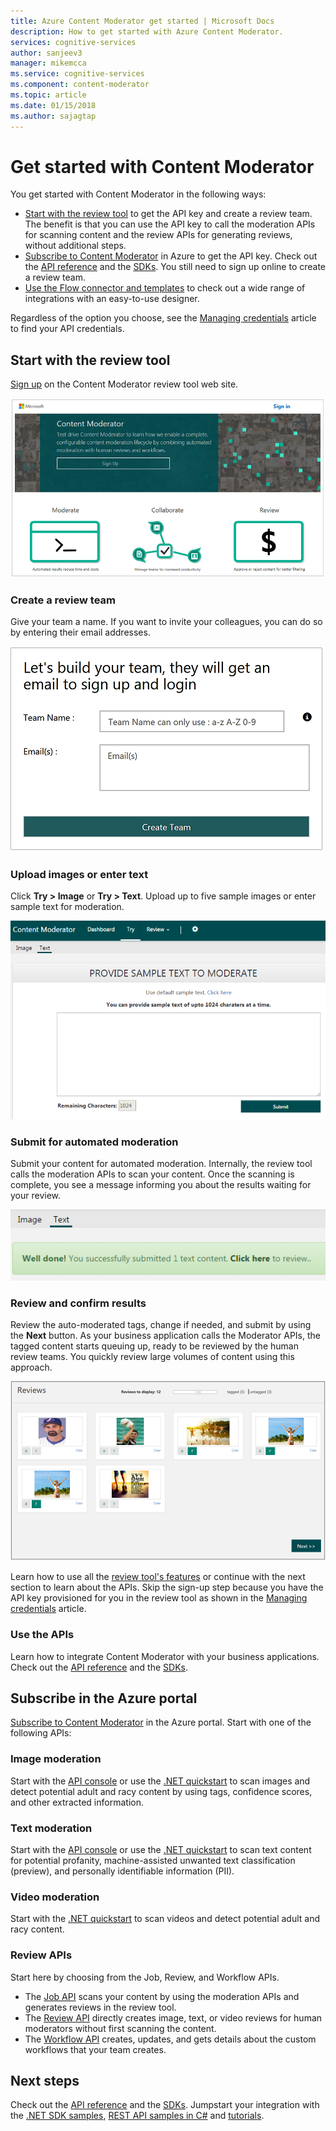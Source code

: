 ```yaml
---
title: Azure Content Moderator get started | Microsoft Docs
description: How to get started with Azure Content Moderator.
services: cognitive-services
author: sanjeev3
manager: mikemcca
ms.service: cognitive-services
ms.component: content-moderator
ms.topic: article
ms.date: 01/15/2018
ms.author: sajagtap
---
```


# Get started with Content Moderator

You get started with Content Moderator in the following ways:

- [Start with the review tool](#start-with-the-review-tool) to get the API key and create a review team. The benefit is that you can use the API key to call the moderation APIs for scanning content and the review APIs for generating reviews, without additional steps.
- [Subscribe to Content Moderator](#start-with-the-apis) in Azure to get the API key. Check out the [API reference](api-reference) and the [SDKs](sdk-and-samples.md#sdks-for-python-java-nodejs-and-net). You still need to sign up online to create a review team.
- [Use the Flow connector and templates](https://flow.microsoft.com/connectors/shared_cognitiveservicescontentmoderator/content-moderator/) to check out a wide range of integrations with an easy-to-use designer.

Regardless of the option you choose, see the [Managing credentials](review-tool-user-guide/credentials.md) article to find your API credentials.

## Start with the review tool
[Sign up](http://contentmoderator.cognitive.microsoft.com/) on the Content Moderator review tool web site.

![Content Moderator Home Page](images/homepage.PNG)

### Create a review team
Give your team a name. If you want to invite your colleagues, you can do so by entering their email addresses.

![Invite team member](images/QuickStart-2-small.png)

### Upload images or enter text
Click **Try > Image** or **Try > Text**. Upload up to five sample images or enter sample text for moderation.

![Try Image or Text Moderation](images/tryimagesortext.png)

### Submit for automated moderation
Submit your content for automated moderation. Internally, the review tool calls the moderation APIs to scan your content. Once the scanning is complete, you see a message informing you about the results waiting for your review.

![Moderate files](images/submitted.png)

### Review and confirm results
Review the auto-moderated tags, change if needed, and submit by using the **Next** button. As your business application calls the Moderator APIs, the tagged content starts queuing up, ready to be reviewed by the human review teams. You quickly review large volumes of content using this approach.

![Review results](images/reviewresults.png)

Learn how to use all the [review tool's features](Review-Tool-User-Guide/human-in-the-loop.md) or continue with the next section to learn about the APIs. Skip the sign-up step because you have the API key provisioned for you in the review tool as shown in the [Managing credentials](review-tool-user-guide/credentials.md) article.

### Use the APIs

Learn how to integrate Content Moderator with your business applications. Check out the [API reference](api-reference) and the [SDKs](sdk-and-samples.md#sdks-for-python-java-nodejs-and-net).

## Subscribe in the Azure portal

[Subscribe to Content Moderator](https://ms.portal.azure.com/#create/Microsoft.CognitiveServicesContentModerator) in the Azure portal. Start with one of the following APIs:

### Image moderation

Start with the [API console](try-image-api.md) or use the [.NET quickstart](image-moderation-quickstart-dotnet.md) to scan images and detect potential adult and racy content by using tags, confidence scores, and other extracted information.

### Text moderation

Start with the [API console](try-text-api.md) or use the [.NET quickstart](text-moderation-quickstart-dotnet.md) to scan text content for potential profanity, machine-assisted unwanted text classification (preview), and personally identifiable information (PII). 


### Video moderation

Start with the [.NET quickstart](video-moderation-api.md) to scan videos and detect potential adult and racy content. 


### Review APIs

Start here by choosing from the Job, Review, and Workflow APIs.

- The [Job API](try-review-api-job.md) scans your content by using the moderation APIs and generates reviews in the review tool. 
- The [Review API](try-review-api-review.md) directly creates image, text, or video reviews for human moderators without first scanning the content. 
- The [Workflow API](try-review-api-workflow.md) creates, updates, and gets details about the custom workflows that your team creates.

## Next steps

Check out the [API reference](api-reference) and the [SDKs](sdk-and-samples.md#sdks-for-python-java-nodejs-and-net). Jumpstart your integration with the [.NET SDK samples](Content-Moderator/sdk-and-samples.md#net-sdk-samples), [REST API samples in C#](https://github.com/sanjeev3/azure-docs-pr/blob/master/articles/cognitive-services/Content-Moderator/sdk-and-samples.md#rest-api-samples-in-c) and [tutorials](Content-Moderator/sdk-and-samples.md#tutorials).
